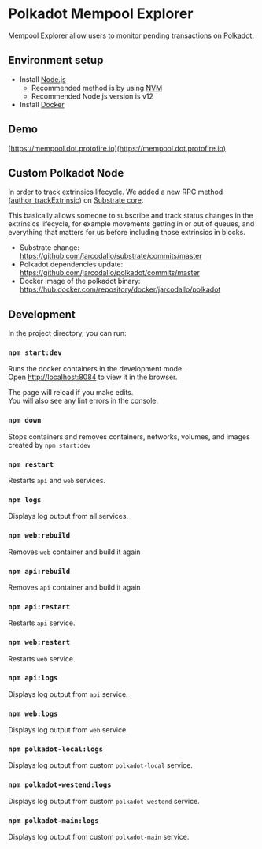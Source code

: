 # Polkadot Mempool Explorer

Mempool Explorer allow users to monitor pending transactions on [Polkadot](https://polkadot.network/). 

## Environment setup

 - Install [Node.js](https://nodejs.org/)
   - Recommended method is by using [NVM](https://github.com/creationix/nvm)
   - Recommended Node.js version is v12
 - Install [Docker](https://docs.docker.com/get-docker/)

## Demo

[https://mempool.dot.protofire.io](https://mempool.dot.protofire.io)

## Custom Polkadot Node

In order to track extrinsics lifecycle. We added a new RPC method ([author_trackExtrinsic](https://github.com/protofire/polkadot-mempool-explorer/blob/develop/api/services/polkadot/custom-rpc-methods.js)) on [Substrate core](https://github.com/jarcodallo/substrate/blob/master/client/rpc-api/src/author/mod.rs).

This basically allows someone to subscribe and track status changes in the extrinsics lifecycle, for example movements getting in or out of queues, and everything that matters for us before including those extrinsics in blocks.
  
 - Substrate change: https://github.com/jarcodallo/substrate/commits/master
 - Polkadot dependencies update: https://github.com/jarcodallo/polkadot/commits/master
 - Docker image of the polkadot binary: https://hub.docker.com/repository/docker/jarcodallo/polkadot

## Development

In the project directory, you can run:

### `npm start:dev`

Runs the docker containers in the development mode.\
Open [http://localhost:8084](http://localhost:8084) to view it in the browser.

The page will reload if you make edits.\
You will also see any lint errors in the console.

### `npm down`

Stops containers and removes containers, networks, volumes, and images created by `npm start:dev`

### `npm restart`

Restarts `api` and `web` services.

### `npm logs`

Displays log output from all services.

### `npm web:rebuild`

Removes `web` container and build it again

### `npm api:rebuild`

Removes `api` container and build it again

### `npm api:restart`

Restarts `api` service.

### `npm web:restart`

Restarts `web` service.

### `npm api:logs`

Displays log output from `api` service.

### `npm web:logs`

Displays log output from `web` service.

### `npm polkadot-local:logs`

Displays log output from custom `polkadot-local` service.

### `npm polkadot-westend:logs`

Displays log output from custom `polkadot-westend` service.

### `npm polkadot-main:logs`

Displays log output from custom `polkadot-main` service.
